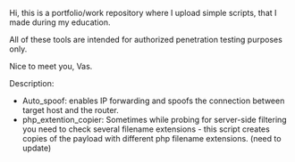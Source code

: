 Hi, this is a portfolio/work repository where I upload simple scripts, that I made during my education. 

All of these tools are intended for authorized penetration testing purposes only.

Nice to meet you, Vas.

Description: 

* Auto_spoof: enables IP forwarding and spoofs the connection between target host and the router.
* php_extention_copier: Sometimes while probing for server-side filtering you need to check several filename extensions - this script creates copies of the payload with different php filename extensions. (need to update)





